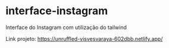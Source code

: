 # interface-instagram
Interface do Instagram com utilização do tailwind

Link projeto: https://unruffled-visvesvaraya-602dbb.netlify.app/
